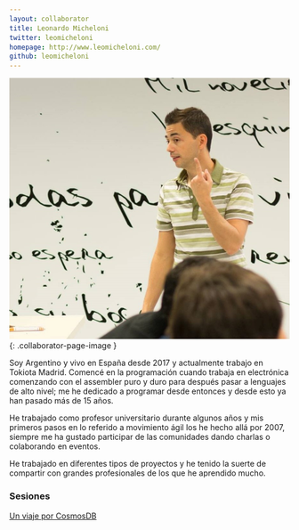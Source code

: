 ```yaml
---
layout: collaborator
title: Leonardo Micheloni
twitter: leomicheloni
homepage: http://www.leomicheloni.com/
github: leomicheloni
---
```

![Leonardo Micheloni](/img/colaboradores/leonardo-micheloni.jpg){: .collaborator-page-image }

Soy Argentino y vivo en España desde 2017 y actualmente trabajo en Tokiota Madrid. Comencé en la programación cuando trabaja en electrónica comenzando con el assembler puro y duro para después pasar a lenguajes de alto nivel; me he dedicado a programar desde entonces y desde esto ya han pasado más de 15 años.

He trabajado como profesor universitario durante algunos años y mis primeros pasos en lo referido a movimiento ágil los he hecho allá por 2007, siempre me ha gustado participar de las comunidades dando charlas o colaborando en eventos.

He trabajado en diferentes tipos de proyectos y he tenido la suerte de compartir con grandes profesionales de los que he aprendido mucho.

### Sesiones

[Un viaje por CosmosDB](/proxima-sesion)
